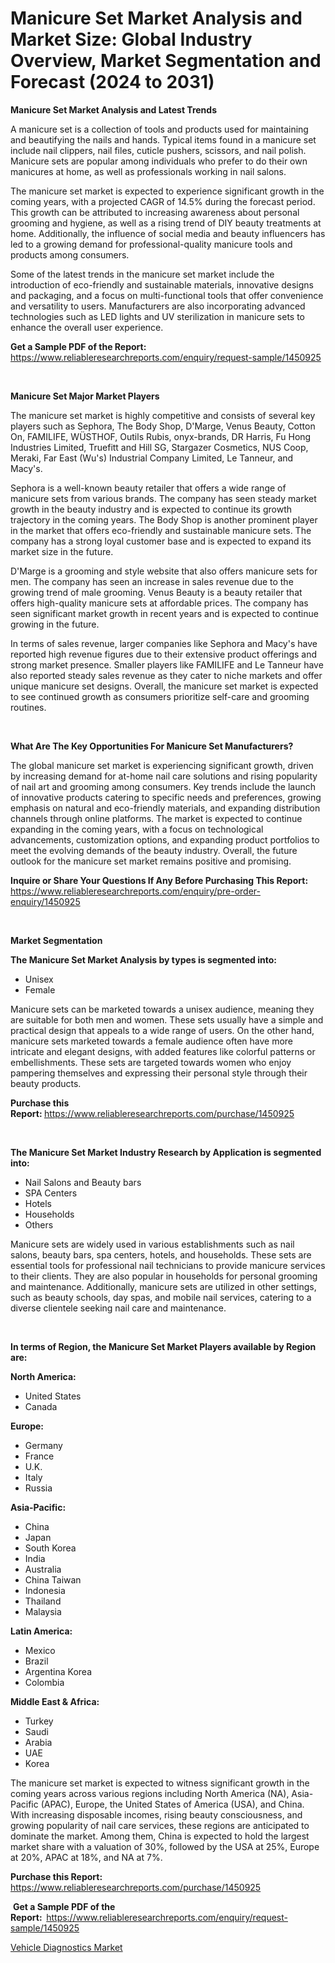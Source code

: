 <p><h1>Manicure Set Market Analysis and Market Size: Global Industry Overview, Market Segmentation and Forecast (2024 to 2031)</h1></p><p><strong>Manicure Set Market Analysis and Latest Trends</strong></p>
<p><p>A manicure set is a collection of tools and products used for maintaining and beautifying the nails and hands. Typical items found in a manicure set include nail clippers, nail files, cuticle pushers, scissors, and nail polish. Manicure sets are popular among individuals who prefer to do their own manicures at home, as well as professionals working in nail salons.</p><p>The manicure set market is expected to experience significant growth in the coming years, with a projected CAGR of 14.5% during the forecast period. This growth can be attributed to increasing awareness about personal grooming and hygiene, as well as a rising trend of DIY beauty treatments at home. Additionally, the influence of social media and beauty influencers has led to a growing demand for professional-quality manicure tools and products among consumers.</p><p>Some of the latest trends in the manicure set market include the introduction of eco-friendly and sustainable materials, innovative designs and packaging, and a focus on multi-functional tools that offer convenience and versatility to users. Manufacturers are also incorporating advanced technologies such as LED lights and UV sterilization in manicure sets to enhance the overall user experience.</p></p>
<p><strong>Get a Sample PDF of the Report:&nbsp;</strong> <a href="https://www.reliableresearchreports.com/enquiry/request-sample/1450925">https://www.reliableresearchreports.com/enquiry/request-sample/1450925</a></p>
<p>&nbsp;</p>
<p><strong>Manicure Set Major Market Players</strong></p>
<p><p>The manicure set market is highly competitive and consists of several key players such as Sephora, The Body Shop, D'Marge, Venus Beauty, Cotton On, FAMILIFE, WÜSTHOF, Outils Rubis, onyx-brands, DR Harris, Fu Hong Industries Limited, Truefitt and Hill SG, Stargazer Cosmetics, NUS Coop, Meraki, Far East (Wu's) Industrial Company Limited, Le Tanneur, and Macy's.</p><p>Sephora is a well-known beauty retailer that offers a wide range of manicure sets from various brands. The company has seen steady market growth in the beauty industry and is expected to continue its growth trajectory in the coming years. The Body Shop is another prominent player in the market that offers eco-friendly and sustainable manicure sets. The company has a strong loyal customer base and is expected to expand its market size in the future.</p><p>D'Marge is a grooming and style website that also offers manicure sets for men. The company has seen an increase in sales revenue due to the growing trend of male grooming. Venus Beauty is a beauty retailer that offers high-quality manicure sets at affordable prices. The company has seen significant market growth in recent years and is expected to continue growing in the future.</p><p>In terms of sales revenue, larger companies like Sephora and Macy's have reported high revenue figures due to their extensive product offerings and strong market presence. Smaller players like FAMILIFE and Le Tanneur have also reported steady sales revenue as they cater to niche markets and offer unique manicure set designs. Overall, the manicure set market is expected to see continued growth as consumers prioritize self-care and grooming routines.</p></p>
<p>&nbsp;</p>
<p><strong>What Are The Key Opportunities For Manicure Set Manufacturers?</strong></p>
<p><p>The global manicure set market is experiencing significant growth, driven by increasing demand for at-home nail care solutions and rising popularity of nail art and grooming among consumers. Key trends include the launch of innovative products catering to specific needs and preferences, growing emphasis on natural and eco-friendly materials, and expanding distribution channels through online platforms. The market is expected to continue expanding in the coming years, with a focus on technological advancements, customization options, and expanding product portfolios to meet the evolving demands of the beauty industry. Overall, the future outlook for the manicure set market remains positive and promising.</p></p>
<p><strong>Inquire or Share Your Questions If Any Before Purchasing This Report:</strong> <a href="https://www.reliableresearchreports.com/enquiry/pre-order-enquiry/1450925">https://www.reliableresearchreports.com/enquiry/pre-order-enquiry/1450925</a></p>
<p>&nbsp;</p>
<p><strong>Market Segmentation</strong></p>
<p><strong>The Manicure Set Market Analysis by types is segmented into:</strong></p>
<p><ul><li>Unisex</li><li>Female</li></ul></p>
<p><p>Manicure sets can be marketed towards a unisex audience, meaning they are suitable for both men and women. These sets usually have a simple and practical design that appeals to a wide range of users. On the other hand, manicure sets marketed towards a female audience often have more intricate and elegant designs, with added features like colorful patterns or embellishments. These sets are targeted towards women who enjoy pampering themselves and expressing their personal style through their beauty products.</p></p>
<p><strong>Purchase this Report:&nbsp;</strong><a href="https://www.reliableresearchreports.com/purchase/1450925">https://www.reliableresearchreports.com/purchase/1450925</a></p>
<p>&nbsp;</p>
<p><strong>The Manicure Set Market Industry Research by Application is segmented into:</strong></p>
<p><ul><li>Nail Salons and Beauty bars</li><li>SPA Centers</li><li>Hotels</li><li>Households</li><li>Others</li></ul></p>
<p><p>Manicure sets are widely used in various establishments such as nail salons, beauty bars, spa centers, hotels, and households. These sets are essential tools for professional nail technicians to provide manicure services to their clients. They are also popular in households for personal grooming and maintenance. Additionally, manicure sets are utilized in other settings, such as beauty schools, day spas, and mobile nail services, catering to a diverse clientele seeking nail care and maintenance.</p></p>
<p>&nbsp;</p>
<p><strong>In terms of Region, the Manicure Set Market Players available by Region are:</strong></p>
<p>
    <p> <strong> North America: </strong>
        <ul>
            <li>United States</li>
            <li>Canada</li>
        </ul>
        </p> 
    <p> <strong> Europe: </strong>
        <ul>
            <li>Germany</li>
            <li>France</li>
            <li>U.K.</li>
            <li>Italy</li>
            <li>Russia</li>
        </ul>
        </p> 
    <p> <strong> Asia-Pacific: </strong>
        <ul>
            <li>China</li>
            <li>Japan</li>
            <li>South Korea</li>
            <li>India</li>
            <li>Australia</li>
            <li>China Taiwan</li>
            <li>Indonesia</li>
            <li>Thailand</li>
            <li>Malaysia</li>
        </ul>
        </p> 
    <p> <strong> Latin America: </strong>
        <ul>
            <li>Mexico</li>
            <li>Brazil</li>
            <li>Argentina Korea</li>
            <li>Colombia</li>
        </ul>
        </p> 
    <p> <strong> Middle East & Africa: </strong>
        <ul>
            <li>Turkey</li>
            <li>Saudi</li>
            <li>Arabia</li>
            <li>UAE</li>
            <li>Korea</li>
        </ul>
    </p>
    </p>
<p><p>The manicure set market is expected to witness significant growth in the coming years across various regions including North America (NA), Asia-Pacific (APAC), Europe, the United States of America (USA), and China. With increasing disposable incomes, rising beauty consciousness, and growing popularity of nail care services, these regions are anticipated to dominate the market. Among them, China is expected to hold the largest market share with a valuation of 30%, followed by the USA at 25%, Europe at 20%, APAC at 18%, and NA at 7%.</p></p>
<p><strong>Purchase this Report: </strong><a href="https://www.reliableresearchreports.com/purchase/1450925">https://www.reliableresearchreports.com/purchase/1450925</a></p>
<p>&nbsp;<strong>Get a Sample PDF of the Report:&nbsp;&nbsp;</strong><a href="https://www.reliableresearchreports.com/enquiry/request-sample/1450925">https://www.reliableresearchreports.com/enquiry/request-sample/1450925</a></p>
<p><strong></strong></p>
<p><p><a href="https://meowing-lemming-dd3.notion.site/Vehicle-Diagnostics-Market-Size-Furnishes-Valuable-Information-Encompassing-Market-Share-Market-Tre-c4d59b3ef9e94f9684e991117ee4c0ae">Vehicle Diagnostics Market</a></p></p>